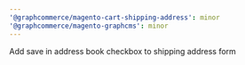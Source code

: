 ```yaml
---
'@graphcommerce/magento-cart-shipping-address': minor
'@graphcommerce/magento-graphcms': minor
---
```


Add save in address book checkbox to shipping address form
